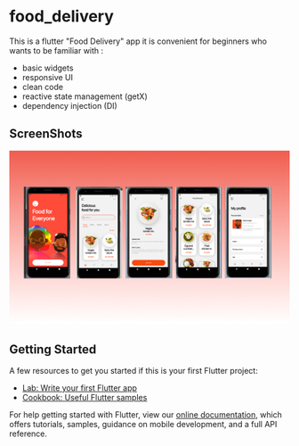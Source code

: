 # food_delivery

This is a flutter "Food Delivery" app 
it is convenient for beginners who wants to be familiar with :
- basic widgets
- responsive UI
- clean code
- reactive state management (getX)
- dependency injection (DI)

## ScreenShots

![screenshot](assets/images/screenShot.png?raw=true "Title")

## Getting Started

A few resources to get you started if this is your first Flutter project:

- [Lab: Write your first Flutter app](https://flutter.dev/docs/get-started/codelab)
- [Cookbook: Useful Flutter samples](https://flutter.dev/docs/cookbook)

For help getting started with Flutter, view our
[online documentation](https://flutter.dev/docs), which offers tutorials,
samples, guidance on mobile development, and a full API reference.
